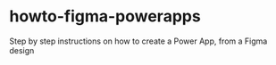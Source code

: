 # howto-figma-powerapps
Step by step instructions on how to create a Power App, from a Figma design
